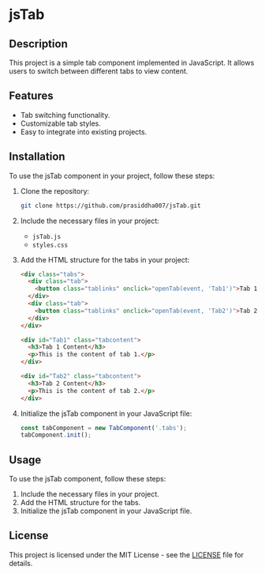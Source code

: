 
# jsTab

## Description

This project is a simple tab component implemented in JavaScript. It allows users to switch between different tabs to view content.

## Features

- Tab switching functionality.
- Customizable tab styles.
- Easy to integrate into existing projects.

## Installation

To use the jsTab component in your project, follow these steps:

1. Clone the repository:
   ```sh
   git clone https://github.com/prasiddha007/jsTab.git
   ```
2. Include the necessary files in your project:

   - `jsTab.js`
   - `styles.css`

3. Add the HTML structure for the tabs in your project:

   ```html
   <div class="tabs">
     <div class="tab">
       <button class="tablinks" onclick="openTab(event, 'Tab1')">Tab 1</button>
     </div>
     <div class="tab">
       <button class="tablinks" onclick="openTab(event, 'Tab2')">Tab 2</button>
     </div>
   </div>

   <div id="Tab1" class="tabcontent">
     <h3>Tab 1 Content</h3>
     <p>This is the content of tab 1.</p>
   </div>

   <div id="Tab2" class="tabcontent">
     <h3>Tab 2 Content</h3>
     <p>This is the content of tab 2.</p>
   </div>
   ```

4. Initialize the jsTab component in your JavaScript file:

   ```javascript
   const tabComponent = new TabComponent('.tabs');
   tabComponent.init();
   ```

## Usage

To use the jsTab component, follow these steps:

1. Include the necessary files in your project.
2. Add the HTML structure for the tabs.
3. Initialize the jsTab component in your JavaScript file.

## License

This project is licensed under the MIT License - see the [LICENSE](LICENSE) file for details.
```

